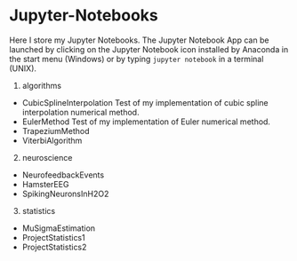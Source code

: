 # Jupyter-Notebooks

Here I store my Jupyter Notebooks. The Jupyter Notebook App can be launched by clicking on the Jupyter Notebook icon installed by Anaconda in the start menu (Windows) or by typing `jupyter notebook` in a terminal (UNIX).

1. algorithms
 - CubicSplineInterpolation
 Test of my implementation of cubic spline interpolation numerical method.
 - EulerMethod
 Test of my implementation of Euler  numerical method.
 - TrapeziumMethod
 - ViterbiAlgorithm

2. neuroscience
 - NeurofeedbackEvents
 - HamsterEEG
 - SpikingNeuronsInH2O2

3. statistics
 - MuSigmaEstimation
 - ProjectStatistics1
 - ProjectStatistics2
